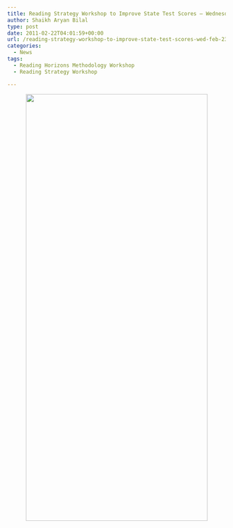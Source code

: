 ```yaml
---
title: Reading Strategy Workshop to Improve State Test Scores – Wednesday, February 23, 2011
author: Shaikh Aryan Bilal
type: post
date: 2011-02-22T04:01:59+00:00
url: /reading-strategy-workshop-to-improve-state-test-scores-wed-feb-23-2011wednesday-february-23-2011/
categories:
  - News
tags:
  - Reading Horizons Methodology Workshop
  - Reading Strategy Workshop

---
```

<p style="text-align: center;">
  <a href="http://www.backbonecommunications.com/wp-content/uploads/Reading-Strategy-Workshop-to-Improve-State-Test-Scores-Wed-Feb-23-2011.png"><img loading="lazy" class="size-full wp-image-3564  aligncenter" title="Reading Strategy Workshop to Improve State Test Scores - Wed, Feb 23, 2011" src="http://www.backbonecommunications.com/wp-content/uploads/Reading-Strategy-Workshop-to-Improve-State-Test-Scores-Wed-Feb-23-2011.png" alt="" width="419" height="983" /></a>
</p>